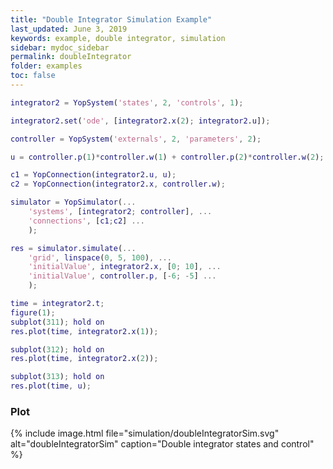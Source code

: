 ```yaml
---
title: "Double Integrator Simulation Example"
last_updated: June 3, 2019
keywords: example, double integrator, simulation
sidebar: mydoc_sidebar
permalink: doubleIntegrator
folder: examples
toc: false
---
```



```matlab
integrator2 = YopSystem('states', 2, 'controls', 1);

integrator2.set('ode', [integrator2.x(2); integrator2.u]);

controller = YopSystem('externals', 2, 'parameters', 2);

u = controller.p(1)*controller.w(1) + controller.p(2)*controller.w(2);

c1 = YopConnection(integrator2.u, u);
c2 = YopConnection(integrator2.x, controller.w);

simulator = YopSimulator(...
    'systems', [integrator2; controller], ...
    'connections', [c1;c2] ...
    );

res = simulator.simulate(...
    'grid', linspace(0, 5, 100), ...
    'initialValue', integrator2.x, [0; 10], ...
    'initialValue', controller.p, [-6; -5] ...
    );

time = integrator2.t;
figure(1);
subplot(311); hold on
res.plot(time, integrator2.x(1));

subplot(312); hold on
res.plot(time, integrator2.x(2));

subplot(313); hold on
res.plot(time, u);
```

### Plot
{% include image.html file="simulation/doubleIntegratorSim.svg" alt="doubleIntegratorSim" caption="Double integrator states and control" %}
